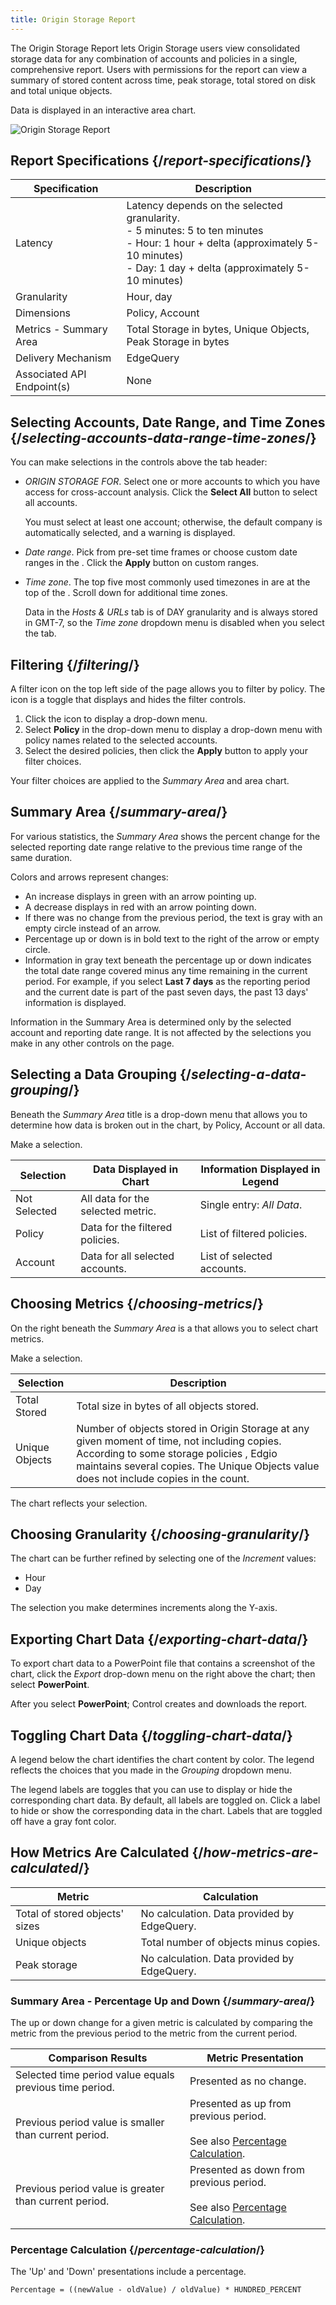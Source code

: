 ```yaml
---
title: Origin Storage Report
---
```

The Origin Storage Report lets Origin Storage users view consolidated storage data for any combination of accounts and policies in a single, comprehensive report. Users with permissions for the report can view a summary of stored content across time, peak storage, total stored on disk and total unique objects.

Data is displayed in an interactive area chart.

![Origin Storage Report](/images/delivery/control/origin-storage.png)

## Report Specifications  {/*report-specifications*/}
|Specification|Description|
|---|---|
|Latency| Latency depends on the selected granularity. <br /> - 5 minutes: 5 to ten minutes<br />- Hour: 1 hour + delta (approximately 5-10 minutes)<br />- Day: 1 day + delta (approximately 5-10 minutes)|
|Granularity| Hour, day|
|Dimensions|Policy, Account|
|Metrics - Summary Area	|Total Storage in bytes, Unique Objects, Peak Storage in bytes|
|Delivery Mechanism	|EdgeQuery|
|Associated API Endpoint(s)|None |

## Selecting Accounts, Date Range, and Time Zones  {/*selecting-accounts-data-range-time-zones*/}

You can make selections in the controls above the tab header:

*   *ORIGIN STORAGE FOR*. Select one or more accounts to which you have access for cross-account analysis. Click the **Select All** button to select all accounts.

    <Callout type="info">You must select at least one account; otherwise, the default company is automatically selected, and a warning is displayed.</Callout>

*   *Date range*. Pick from pre-set time frames or choose custom date ranges in the . Click the **Apply** button on custom ranges.

*   *Time zone*. The top five most commonly used timezones in are at the top of the . Scroll down for additional time zones.

    <Callout type="info">Data in the *Hosts & URLs* tab is of DAY granularity and is always stored in GMT-7, so the *Time zone* dropdown menu is disabled when you select the tab.</Callout>

## Filtering  {/*filtering*/}

A filter icon on the top left side of the page allows you to filter by policy. The icon is a toggle that displays and hides the filter controls.

1. Click the icon to display a drop-down menu.
2. Select **Policy** in the drop-down menu to display a drop-down menu with policy names related to the selected accounts.
3. Select the desired policies, then click the **Apply** button to apply your filter choices.

Your filter choices are applied to the *Summary Area* and area chart.

## Summary Area  {/*summary-area*/}

For various statistics, the *Summary Area* shows the percent change for the selected reporting date range relative to the previous time range of the same duration.

Colors and arrows represent changes:
- An increase displays in green with an arrow pointing up.
- A decrease displays in red with an arrow pointing down.
- If there was no change from the previous period, the text is gray with an empty circle instead of an arrow.
- Percentage up or down is in bold text to the right of the arrow or empty circle.
- Information in gray text beneath the percentage up or down indicates the total date range covered minus any time remaining in the current period. For example, if you select **Last 7 days** as the reporting period and the current date is part of the past seven days, the past 13 days' information is displayed.


<Callout type="info">Information in the Summary Area is determined only by the selected account and reporting date range. It is not affected by the selections you make in any other controls on the page.</Callout>

## Selecting a Data Grouping  {/*selecting-a-data-grouping*/}

Beneath the *Summary Area* title is a drop-down menu that allows you to determine how data is broken out in the chart, by Policy, Account or all data.

Make a selection.

| Selection | Data Displayed in Chart | Information Displayed in Legend |
| --- | --- | --- |
| Not Selected | All data for the selected metric. | Single entry: *All Data*. |
| Policy | Data for the filtered policies. | List of filtered policies. |
| Account | Data for all selected accounts. | List of selected accounts. |

## Choosing Metrics {/*choosing-metrics*/}

On the right beneath the *Summary Area* is a that allows you to select chart metrics.

Make a selection.

| Selection | Description |
| --- | --- |
| Total Stored | Total size in bytes of all objects stored. |
| Unique Objects | Number of objects stored in Origin Storage at any given moment of time, not including copies. According to some storage policies , Edgio maintains several copies. The Unique Objects value does not include copies in the count. |

The chart reflects your selection.

## Choosing Granularity {/*choosing-granularity*/}

The chart can be further refined by selecting one of the *Increment* values:
-   Hour
-   Day

The selection you make determines increments along the Y-axis.

## Exporting Chart Data {/*exporting-chart-data*/}

To export chart data to a PowerPoint file that contains a screenshot of the chart, click the *Export* drop-down menu on the right above the chart; then select **PowerPoint**.

After you select **PowerPoint**; Control creates and downloads the report.

## Toggling Chart Data {/*toggling-chart-data*/}

A legend below the chart identifies the chart content by color. The legend reflects the choices that you made in the *Grouping* dropdown menu.

The legend labels are toggles that you can use to display or hide the corresponding chart data. By default, all labels are toggled on. Click a label to hide or show the corresponding data in the chart. Labels that are toggled off have a gray font color.

## How Metrics Are Calculated  {/*how-metrics-are-calculated*/}

| Metric | Calculation |
| --- | --- |
| Total of stored objects' sizes | No calculation. Data provided by EdgeQuery. |
| Unique objects | Total number of objects minus copies. |
| Peak storage | No calculation. Data provided by EdgeQuery. |

### Summary Area - Percentage Up and Down {/*summary-area*/}

The up or down change for a given metric is calculated by comparing the metric from the previous period to the metric from the current period.

| Comparison Results | Metric Presentation |
| --- | --- |
| Selected time period value equals previous time period. | Presented as no change. |
| Previous period value is smaller than current period. | Presented as up from previous period.<br /><br />See also [Percentage Calculation](#percentage-calculation). |
| Previous period value is greater than current period. | Presented as down from previous period.<br /><br />See also [Percentage Calculation](#percentage-calculation). |

### Percentage Calculation {/*percentage-calculation*/}

The 'Up' and 'Down' presentations include a percentage.

`Percentage = ((newValue - oldValue) / oldValue) * HUNDRED_PERCENT`
